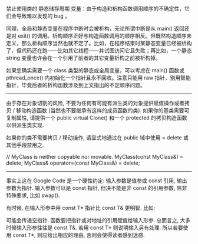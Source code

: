 禁止使用类的 静态储存周期 变量：由于构造和析构函数调用顺序的不确定性，它们会导致难以发现的 bug 。

同理，全局和静态变量在程序中断时会被析构，无论所谓中断是从 main() 返回还是对 exit() 的调用。析构顺序正好与构造函数调用的顺序相反。但既然构造顺序未定义，那么析构顺序当然也就不定了。比如，在程序结束时某静态变量已经被析构了，但代码还在跑——比如其它线程——并试图访问它且失败；再比如，一个静态 string 变量也许会在一个引用了前者的其它变量析构之前被析构掉。

如果您确实需要一个 class 类型的静态或全局变量，可以考虑在 main() 函数或 pthread_once() 内初始化一个指针且永不回收。注意只能用 raw 指针，别用智能指针，毕竟后者的析构函数涉及到上文指出的不定顺序问题。

---

由于存在对象切割的风险, 不要为任何有可能有派生类的对象提供赋值操作或者拷贝 / 移动构造函数 (当然也不要继承有这样的成员函数的类). 如果你的基类需要可复制属性, 请提供一个 public virtual Clone() 和一个 protected 的拷贝构造函数以供派生类实现.

如果你的类不需要拷贝 / 移动操作, 请显式地通过在 public 域中使用 = delete 或其他手段禁用之.

// MyClass is neither copyable nor movable.
MyClass(const MyClass&) = delete;
MyClass& operator=(const MyClass&) = delete;

---

事实上这在 Google Code 是一个硬性约定: 输入参数是值参或 const 引用, 输出参数为指针. 输入参数可以是 const 指针, 但决不能是非 const 的引用参数, 除非特殊要求, 比如 swap().

有时候, 在输入形参中用 const T* 指针比 const T& 更明智. 比如:

可能会传递空指针.
函数要把指针或对地址的引用赋值给输入形参.
总而言之, 大多时候输入形参往往是 const T&. 若用 const T* 则说明输入另有处理. 所以若要使用 const T*, 则应给出相应的理由, 否则会使得读者感到迷惑.